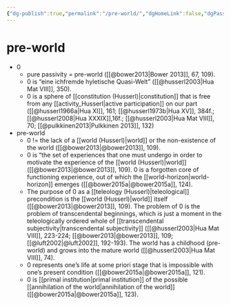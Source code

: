 ```yaml
---
{"dg-publish":true,"permalink":"/pre-world/","dgHomeLink":false,"dgPassFrontmatter":false}
---
```


# pre-world
- 0
	- pure passivity = pre-world ([[@bower2013|Bower 2013]], 67, 109).
	- 0 is “eine ichfremde hyletische Quasi-Welt” ([[@husserl2003|Hua Mat VIII]], 350).
	- 0 is a sphere of [[constitution (Husserl)|constitution]] that is free from any [[activity_Husserl|active participation]] on our part ([[@husserl1966a|Hua XI]], 161; [[@husserl1973b|Hua XV]], 384f.; [[@husserl2008|Hua XXXIX]],16f.; [[@husserl2003|Hua Mat VIII]], 70; [[@pulkkinen2013|Pulkkinen 2013]], 132)
- pre-world
	- 0 != the lack of a [[world (Husserl)|world]] or the non-existence of the world ([[@bower2013|@bower2013]], 109).
	- 0 is “the set of experiences that one must undergo in order to motivate the experience of the [[world (Husserl)|world]] ([[@bower2013|@bower2013]], 109). 0 is a forgotten core of functioning experience, out of which the [[world-horizon|world-horizon]] emerges ([[@bower2015a|@bower2015a]], 124). 
	- The purpose of 0 as a [[teleology (Husserl)|teleological]] precondition is the [[world (Husserl)|world]] itself ([[@bower2013|@bower2013]], 109). The problem of 0 is the problem of transcendental beginnings, which is just a moment in the teleologically ordered whole of [[transcendental subjectivity|transcendental subjectivity]] ([[@husserl2003|Hua Mat VIII]], 223-224; [[@bower2013|@bower2013]], 109; [[@luft2002|@luft2002]], 192-193). The world has a childhood (pre-world) and grows into the mature world ([[@husserl2003|Hua Mat VIII]], 74).
	- 0 represents one’s life at some priori stage that is impossible with one’s present condition ([[@bower2015a|@bower2015a]], 121). 
	- 0 is [[primal institution|primal institution]] of the possible [[annihilation of the world|annihilation of the world]] ([[@bower2015a|@bower2015a]], 123).
